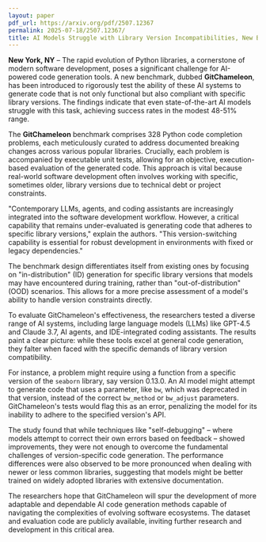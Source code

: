 ```yaml
---
layout: paper
pdf_url: https://arxiv.org/pdf/2507.12367
permalink: 2025-07-18/2507.12367/
title: AI Models Struggle with Library Version Incompatibilities, New Benchmark Reveals
---
```




**New York, NY** – The rapid evolution of Python libraries, a cornerstone of modern software development, poses a significant challenge for AI-powered code generation tools. A new benchmark, dubbed **GitChameleon**, has been introduced to rigorously test the ability of these AI systems to generate code that is not only functional but also compliant with specific library versions. The findings indicate that even state-of-the-art AI models struggle with this task, achieving success rates in the modest 48-51% range.

The **GitChameleon** benchmark comprises 328 Python code completion problems, each meticulously curated to address documented breaking changes across various popular libraries. Crucially, each problem is accompanied by executable unit tests, allowing for an objective, execution-based evaluation of the generated code. This approach is vital because real-world software development often involves working with specific, sometimes older, library versions due to technical debt or project constraints.

"Contemporary LLMs, agents, and coding assistants are increasingly integrated into the software development workflow. However, a critical capability that remains under-evaluated is generating code that adheres to specific library versions," explain the authors. "This version-switching capability is essential for robust development in environments with fixed or legacy dependencies."

The benchmark design differentiates itself from existing ones by focusing on "in-distribution" (ID) generation for specific library versions that models may have encountered during training, rather than "out-of-distribution" (OOD) scenarios. This allows for a more precise assessment of a model's ability to handle version constraints directly.

To evaluate GitChameleon's effectiveness, the researchers tested a diverse range of AI systems, including large language models (LLMs) like GPT-4.5 and Claude 3.7, AI agents, and IDE-integrated coding assistants. The results paint a clear picture: while these tools excel at general code generation, they falter when faced with the specific demands of library version compatibility.

For instance, a problem might require using a function from a specific version of the `seaborn` library, say version 0.13.0. An AI model might attempt to generate code that uses a parameter, like `bw`, which was deprecated in that version, instead of the correct `bw_method` or `bw_adjust` parameters. GitChameleon's tests would flag this as an error, penalizing the model for its inability to adhere to the specified version's API.

The study found that while techniques like "self-debugging" – where models attempt to correct their own errors based on feedback – showed improvements, they were not enough to overcome the fundamental challenges of version-specific code generation. The performance differences were also observed to be more pronounced when dealing with newer or less common libraries, suggesting that models might be better trained on widely adopted libraries with extensive documentation.

The researchers hope that GitChameleon will spur the development of more adaptable and dependable AI code generation methods capable of navigating the complexities of evolving software ecosystems. The dataset and evaluation code are publicly available, inviting further research and development in this critical area.